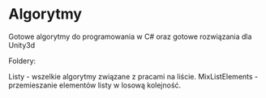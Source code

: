 # Algorytmy
Gotowe algorytmy do programowania w C# oraz gotowe rozwiązania dla Unity3d

Foldery:

Listy - wszelkie algorytmy związane z pracami na liście.
    MixListElements - przemieszanie elementów listy w losową kolejność.

